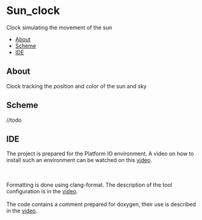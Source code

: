 # Sun_clock

Clock simulating the movement of the sun

- [About](#About)
- [Scheme](#Scheme)
- [IDE](#IDE)

## About

Clock tracking the position and color of the sun and sky

## Scheme

//todo

## IDE

The project is prepared for the Platform IO environment. A video on how to install such an environment can be watched on this [video](https://youtu.be/Em9NuebT2Kc).

<br><br>
Formatting is done using clang-format. The description of the tool configuration is in the [video](https://youtu.be/xxuaOG0WjIE).
<br><br>
The code contains a comment prepared for doxygen, their use is described in the [video](https://youtu.be/1YKJtrCsPD4).
